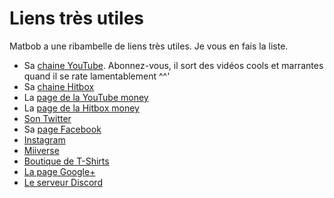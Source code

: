 # Liens très utiles
Matbob a une ribambelle de liens très utiles. Je vous en fais la liste.
- Sa [chaine YouTube](https://www.youtube.com/user/matbob199411). Abonnez-vous, il sort des vidéos cools et marrantes quand il se rate lamentablement ^^'
- Sa [chaine Hitbox](http://www.hitbox.tv/Matbob199411)
- La [page de la YouTube money](https://www.tipeeestream.com/matbob199411/donation)
- La [page de la Hitbox money](https://www.hitbox.tv/matbob199411/subscribe/Matbob199411)
- [Son Twitter](https://twitter.com/Matbob199411)
- Sa [page Facebook](https://www.facebook.com/Matbob199411-247642985294801/)
- [Instagram](https://instagram.com/matbob199411/)
- [Miiverse](https://miiverse.nintendo.net/users/Matbob199411)
- [Boutique de T-Shirts](https://shop.spreadshirt.com/Matbob199411)
- [La page Google+](https://plus.google.com/u/0/103143570669144348237)
- [Le serveur Discord](https://goo.gl/4MZ4x6)
